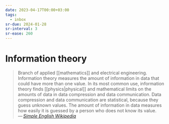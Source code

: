 ```yaml
---
date: 2023-04-17T00:00+03:00
tags:
  - inbox
sr-due: 2024-01-28
sr-interval: 3
sr-ease: 260
---
```


# Information theory

> Branch of applied [[mathematics]] and electrical engineering.
> Information theory measures the amount of information in data that could have
> more than one value. In its most common use, information theory finds
> [[physics|physical]] and mathematical limits on the amounts of data in data
> compression and data communication. Data compression and data communication
> are statistical, because they guess unknown values. The amount of information
> in data measures how easily it is guessed by a person who does not know its
> value.\
> — <cite>[Simple English Wikipedia](https://simple.wikipedia.org/wiki/Information_theory)</cite>
